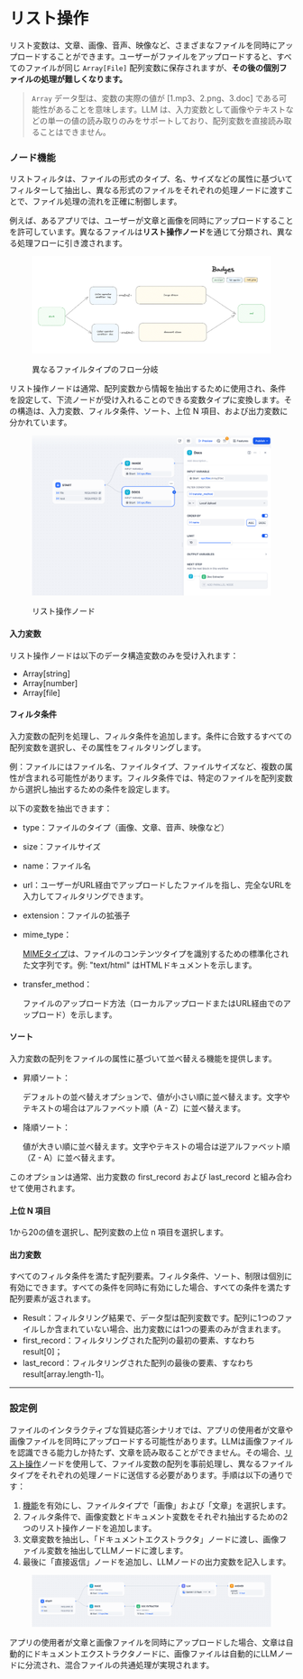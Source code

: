 # リスト操作

リスト変数は、文章、画像、音声、映像など、さまざまなファイルを同時にアップロードすることができます。ユーザーがファイルをアップロードすると、すべてのファイルが同じ `Array[File]` 配列変数に保存されますが、**その後の個別ファイルの処理が難しくなります。**

> `Array` データ型は、変数の実際の値が \[1.mp3、2.png、3.doc] である可能性があることを意味します。LLM は、入力変数として画像やテキストなどの単一の値の読み取りのみをサポートしており、配列変数を直接読み取ることはできません。

### ノード機能

リストフィルタは、ファイルの形式のタイプ、名、サイズなどの属性に基づいてフィルターして抽出し、異なる形式のファイルをそれぞれの処理ノードに渡すことで、ファイル処理の流れを正確に制御します。

例えば、あるアプリでは、ユーザーが文章と画像を同時にアップロードすることを許可しています。異なるファイルは**リスト操作ノード**を通じて分類され、異なる処理フローに引き渡されます。

<figure><img src="../../../../zh_CN/.gitbook/assets/image (15).png" alt=""><figcaption><p>異なるファイルタイプのフロー分岐</p></figcaption></figure>

リスト操作ノードは通常、配列変数から情報を抽出するために使用され、条件を設定して、下流ノードが受け入れることのできる変数タイプに変換します。その構造は、入力変数、フィルタ条件、ソート、上位 N 項目、および出力変数に分かれています。

<figure><img src="../../../../zh_CN/.gitbook/assets/image (17).png" alt=""><figcaption><p>リスト操作ノード</p></figcaption></figure>

#### 入力変数

リスト操作ノードは以下のデータ構造変数のみを受け入れます：

- Array[string]
- Array[number]
- Array[file]

#### フィルタ条件

入力変数の配列を処理し、フィルタ条件を追加します。条件に合致するすべての配列変数を選択し、その属性をフィルタリングします。

例：ファイルにはファイル名、ファイルタイプ、ファイルサイズなど、複数の属性が含まれる可能性があります。フィルタ条件では、特定のファイルを配列変数から選択し抽出するための条件を設定します。

以下の変数を抽出できます：

- type：ファイルのタイプ（画像、文章、音声、映像など）
- size：ファイルサイズ
- name：ファイル名
- url：ユーザーがURL経由でアップロードしたファイルを指し、完全なURLを入力してフィルタリングできます。
- extension：ファイルの拡張子
- mime_type：

    [MIMEタイプ](https://datatracker.ietf.org/doc/html/rfc2046)は、ファイルのコンテンツタイプを識別するための標準化された文字列です。例: "text/html" はHTMLドキュメントを示します。

- transfer_method：

    ファイルのアップロード方法（ローカルアップロードまたはURL経由でのアップロード）を示します。

#### ソート

入力変数の配列をファイルの属性に基づいて並べ替える機能を提供します。

- 昇順ソート：

    デフォルトの並べ替えオプションで、値が小さい順に並べ替えます。文字やテキストの場合はアルファベット順（A - Z）に並べ替えます。

- 降順ソート：

    値が大きい順に並べ替えます。文字やテキストの場合は逆アルファベット順（Z - A）に並べ替えます。

このオプションは通常、出力変数の first_record および last_record と組み合わせて使用されます。

#### 上位 N 項目

1から20の値を選択し、配列変数の上位 n 項目を選択します。

#### 出力変数

すべてのフィルタ条件を満たす配列要素。フィルタ条件、ソート、制限は個別に有効にできます。すべての条件を同時に有効にした場合、すべての条件を満たす配列要素が返されます。

- Result：フィルタリング結果で、データ型は配列変数です。配列に1つのファイルしか含まれていない場合、出力変数には1つの要素のみが含まれます。
- first_record：フィルタリングされた配列の最初の要素、すなわち result\[0]；
- last_record：フィルタリングされた配列の最後の要素、すなわち result\[array.length-1]。

***

### 設定例

ファイルのインタラクティブな質疑応答シナリオでは、アプリの使用者が文章や画像ファイルを同時にアップロードする可能性があります。LLMは画像ファイルを認識できる能力しか持たず、文章を読み取ることができません。その場合、[リスト操作](list-operator.md)ノードを使用して、ファイル変数の配列を事前処理し、異なるファイルタイプをそれぞれの処理ノードに送信する必要があります。手順は以下の通りです：

1. [機能](../additional-features.md)を有効にし、ファイルタイプで「画像」および「文章」を選択します。
2. フィルタ条件で、画像変数とドキュメント変数をそれぞれ抽出するための2つのリスト操作ノードを追加します。
3. 文章変数を抽出し、「ドキュメントエクストラクタ」ノードに渡し、画像ファイル変数を抽出してLLMノードに渡します。
4. 最後に「直接返信」ノードを追加し、LLMノードの出力変数を記入します。

<figure><img src="../../../../zh_CN/.gitbook/assets/image (375).png" alt=""><figcaption></figcaption></figure>

アプリの使用者が文章と画像ファイルを同時にアップロードした場合、文章は自動的にドキュメントエクストラクタノードに、画像ファイルは自動的にLLMノードに分流され、混合ファイルの共通処理が実現されます。